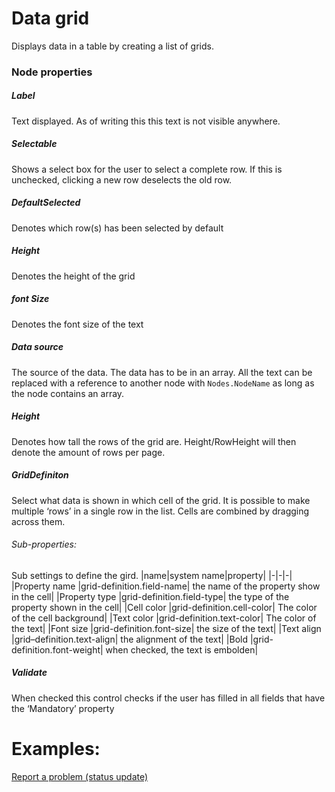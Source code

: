 # Data grid
Displays data in a table by creating a list of grids.
### Node properties
##### Label
Text displayed. As of writing this this text is not visible anywhere.
##### Selectable
Shows a select box for the user to select a complete row. If this is unchecked, clicking a new row deselects the old row.
##### DefaultSelected
Denotes which row(s) has been selected by default
##### Height
Denotes the height of the grid
##### font Size
Denotes the font size of the text
##### Data source
The source of the data. The data has to be in an array. All the text can be replaced with a reference to another node with `Nodes.NodeName` as long as the node contains an array.
##### Height 
Denotes how tall the rows of the grid are. Height/RowHeight will then denote the amount of rows per page.
##### GridDefiniton
Select what data is shown in which cell of the grid. It is possible to make multiple ‘rows’ in a single row in the list. Cells are combined by dragging across them.
###### Sub-properties:
Sub settings to define the gird.
|name|system name|property|
|-|-|-|
|Property name |grid-definition.field-name| the name of the property show in the cell|
|Property type |grid-definition.field-type| the type of the property shown in the cell|
|Cell color |grid-definition.cell-color| The color of the cell background|
|Text color |grid-definition.text-color| The color of the text|
|Font size |grid-definition.font-size| the size of the text|
|Text align |grid–definition.text-align| the alignment of the text|
|Bold |grid-definition.font-weight| when checked, the text is embolden|
##### Validate
When checked this control checks if the user has filled in all fields that have the ‘Mandatory’ property

# Examples:
[Report a problem (status update)](https://github.com/conneqtDocumentation/connectDocumentation/blob/main/Nodes/Examples/ReportAProblem.md)